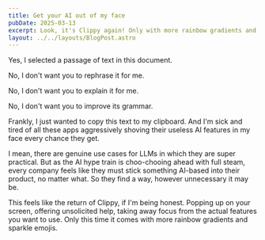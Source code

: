 ```yaml
---
title: Get your AI out of my face
pubDate: 2025-03-13
excerpt: Look, it's Clippy again! Only with more rainbow gradients and sparkle emojis.
layout: ../../layouts/BlogPost.astro
---
```


Yes, I selected a passage of text in this document.

No, I don't want you to rephrase it for me.

No, I don't want you to explain it for me.

No, I don't want you to improve its grammar.

Frankly, I just wanted to copy this text to my clipboard.
And I'm sick and tired of all these apps aggressively shoving their useless AI features in my face every chance they get.

I mean, there are genuine use cases for LLMs in which they are super practical.
But as the AI hype train is choo-chooing ahead with full steam,
every company feels like they must stick something AI-based into their product, no matter what.
So they find a way, however unnecessary it may be.

This feels like the return of Clippy, if I'm being honest.
Popping up on your screen, offering unsolicited help, taking away focus from the actual features you want to use.
Only this time it comes with more rainbow gradients and sparkle emojis.

